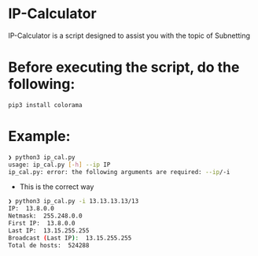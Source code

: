 # IP-Calculator
IP-Calculator is a script designed to assist you with the topic of Subnetting

# Before executing the script, do the following:

`pip3 install colorama`

# Example:

```bash
❯ python3 ip_cal.py
usage: ip_cal.py [-h] --ip IP
ip_cal.py: error: the following arguments are required: --ip/-i
```

- This is the correct way

```bash
❯ python3 ip_cal.py -i 13.13.13.13/13
IP:  13.8.0.0
Netmask:  255.248.0.0
First IP:  13.8.0.0
Last IP:  13.15.255.255
Broadcast (Last IP):  13.15.255.255
Total de hosts:  524288
```
